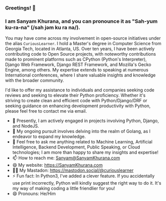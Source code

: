 ### Greetings! 👋

### I am Sanyam Khurana, and you can pronounce it as "Sah-yum ku-ra-na" (/sah jəm ku ra na/).

You may have come across my involvement in open-source initiatives under the alias `CuriousLearner`. I hold a Master's degree in Computer Science from Georgia Tech, located in Atlanta, US. Over ten years, I have been actively contributing code to Open Source projects, with noteworthy contributions made to prominent platforms such as CPython (Python's Interpreter), Django Web Framework, Django REST Framework, and Mozilla's Gecko Engine, among others. My expertise extends to speaking at numerous International conferences, where I share valuable insights and knowledge with the broader community.

I'd like to offer my assistance to individuals and companies seeking code reviews and seeking to elevate their Python proficiency. Whether it's striving to create clean and efficient code with Python/Django/DRF or seeking guidance on enhancing development productivity with Python, please feel free to contact me via email.

- 🔭 Presently, I am actively engaged in projects involving Python, Django, and NodeJS.
- 🌱 My ongoing pursuit involves delving into the realm of Golang, as I endeavor to expand my knowledge.
- 💬 Feel free to ask me anything related to Machine Learning, Artificial Intelligence, Backend Development, Public Speaking, or Cloud technologies; I am more than happy to share my insights and expertise!
- 📫 How to reach me: Sanyam@SanyamKhurana.com
- 😄 My website: https://SanyamKhurana.com
- 🧙‍♂️ My Mastadon: https://mastodon.social/@curiouslearner
- ⚡ Fun fact: In Python3, I've added a clever feature. If you accidentally use print incorrectly, Python will kindly suggest the right way to do it. It's my way of making coding a little friendlier for you!
- 😄 Pronouns: He/Him

<!--
**CuriousLearner/CuriousLearner** is a ✨ _special_ ✨ repository because its `README.md` (this file) appears on your GitHub profile.

Here are some ideas to get you started:

- 🔭 I’m currently working on ...
- 🌱 I’m currently learning ...
- 👯 I’m looking to collaborate on ...
- 🤔 I’m looking for help with ...
- 💬 Ask me about ...
- 📫 How to reach me: ...
- 😄 Pronouns: ...
- ⚡ Fun fact: ...


#### I am the maintainer of these packages & would highly appreciate your help in improvising these

![Django Phone Verify](https://github-readme-stats.vercel.app/api/pin/?username=curiouslearner&repo=django-phone-verify&show_icons=true)


![Sanyam's GitHub stats](https://github-readme-stats.vercel.app/api?username=curiouslearner&count_private=true&hide=contribs&show_icons=true)

With great pride, I am delighted to disclose my Open-source contributions and other statistical accomplishments on public platforms:

![Metrics](/github-metrics.svg)

In order to extend support to my Open Source endeavors, kindly consider exploring the provided `Buy Me A Coffee` link below. Your generosity will be greatly appreciated. ✨

<p align="center">
    <a href="https://www.buymeacoffee.com/curiouslearner" target="_blank"><img src="https://cdn.buymeacoffee.com/buttons/default-yellow.png" alt="Buy Me A Coffee" width="150" ></a>
</p>

<p align="center">
    <img src="https://visitor-badge.laobi.icu/badge?page_id=curiouslearner" id="counter">
</p>
-->
